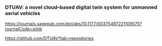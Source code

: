 

### DTUAV: a novel cloud–based digital twin system for unmanned aerial vehicles
https://journals.sagepub.com/doi/abs/10.1177/00375497221109575?journalCode=simb

https://github.com/DTUAV?tab=repositories

